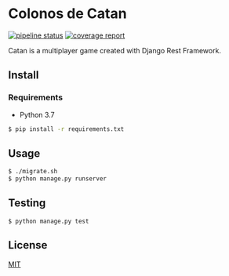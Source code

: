 # Colonos de Catan 

[![pipeline status](https://gitlab.com/hyru/booldemort/badges/master/pipeline.svg)](https://gitlab.com/hyru/booldemort/commits/master)
[![coverage report](https://gitlab.com/hyru/booldemort/badges/master/coverage.svg)](https://gitlab.com/hyru/booldemort/commits/master)

Catan is a multiplayer game created with Django Rest Framework.

## Install
### Requirements
* Python 3.7

``` bash
$ pip install -r requirements.txt
```

## Usage

``` bash
$ ./migrate.sh
$ python manage.py runserver
```

## Testing

```
$ python manage.py test
```

## License
[MIT](https://choosealicense.com/licenses/mit/)
